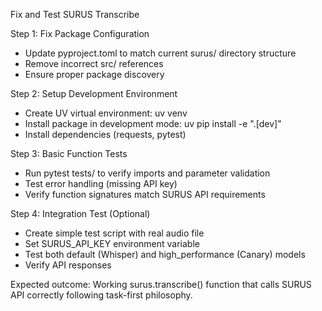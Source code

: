 Fix and Test SURUS Transcribe

Step 1: Fix Package Configuration

- Update pyproject.toml to match current surus/ directory structure
- Remove incorrect src/ references
- Ensure proper package discovery

Step 2: Setup Development Environment

- Create UV virtual environment: uv venv
- Install package in development mode: uv pip install -e ".[dev]"
- Install dependencies (requests, pytest)

Step 3: Basic Function Tests

- Run pytest tests/ to verify imports and parameter validation
- Test error handling (missing API key)
- Verify function signatures match SURUS API requirements

Step 4: Integration Test (Optional)

- Create simple test script with real audio file
- Set SURUS_API_KEY environment variable
- Test both default (Whisper) and high_performance (Canary) models
- Verify API responses

Expected outcome: Working surus.transcribe() function that calls SURUS API correctly following 
task-first philosophy.